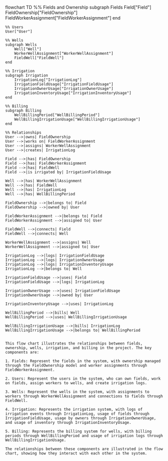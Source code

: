 flowchart TD
    %% Fields and Ownership
    subgraph Fields
        Field["Field"]
        FieldOwnership["FieldOwnership"]
        FieldWorkerAssignment["FieldWorkerAssignment"]
    end

    %% Users
    User["User"]

    %% Wells
    subgraph Wells
        Well["Well"]
        WorkerWellAssignment["WorkerWellAssignment"]
        FieldWell["FieldWell"]
    end

    %% Irrigation
    subgraph Irrigation
        IrrigationLog["IrrigationLog"]
        IrrigationFieldUsage["IrrigationFieldUsage"]
        IrrigationOwnerUsage["IrrigationOwnerUsage"]
        IrrigationInventoryUsage["IrrigationInventoryUsage"]
    end

    %% Billing
    subgraph Billing
        WellBillingPeriod["WellBillingPeriod"]
        WellBillingIrrigationUsage["WellBillingIrrigationUsage"]
    end

    %% Relationships
    User -->|owns| FieldOwnership
    User -->|works on| FieldWorkerAssignment
    User -->|assigns| WorkerWellAssignment
    User -->|creates| IrrigationLog

    Field -->|has| FieldOwnership
    Field -->|has| FieldWorkerAssignment
    Field -->|has| FieldWell
    Field -->|is irrigated by| IrrigationFieldUsage

    Well -->|has| WorkerWellAssignment
    Well -->|has| FieldWell
    Well -->|has| IrrigationLog
    Well -->|has| WellBillingPeriod

    FieldOwnership -->|belongs to| Field
    FieldOwnership -->|owned by| User

    FieldWorkerAssignment -->|belongs to| Field
    FieldWorkerAssignment -->|assigned to| User

    FieldWell -->|connects| Field
    FieldWell -->|connects| Well

    WorkerWellAssignment -->|assigns| Well
    WorkerWellAssignment -->|assigned to| User

    IrrigationLog -->|logs| IrrigationFieldUsage
    IrrigationLog -->|logs| IrrigationOwnerUsage
    IrrigationLog -->|logs| IrrigationInventoryUsage
    IrrigationLog -->|belongs to| Well

    IrrigationFieldUsage -->|uses| Field
    IrrigationFieldUsage -->|logs| IrrigationLog

    IrrigationOwnerUsage -->|uses| IrrigationFieldUsage
    IrrigationOwnerUsage -->|owned by| User

    IrrigationInventoryUsage -->|uses| IrrigationLog

    WellBillingPeriod -->|bills| Well
    WellBillingPeriod -->|uses| WellBillingIrrigationUsage

    WellBillingIrrigationUsage -->|bills| IrrigationLog
    WellBillingIrrigationUsage -->|belongs to| WellBillingPeriod
```

This flow chart illustrates the relationships between fields, ownership, wells, irrigation, and billing in the project. The key components are:

1. Fields: Represent the fields in the system, with ownership managed through the FieldOwnership model and worker assignments through FieldWorkerAssignment.

2. Users: Represent the users in the system, who can own fields, work on fields, assign workers to wells, and create irrigation logs.

3. Wells: Represent the wells in the system, with assignments to workers through WorkerWellAssignment and connections to fields through FieldWell.

4. Irrigation: Represents the irrigation system, with logs of irrigation events through IrrigationLog, usage of fields through IrrigationFieldUsage, usage by owners through IrrigationOwnerUsage, and usage of inventory through IrrigationInventoryUsage.

5. Billing: Represents the billing system for wells, with billing periods through WellBillingPeriod and usage of irrigation logs through WellBillingIrrigationUsage.

The relationships between these components are illustrated in the flow chart, showing how they interact with each other in the system.
